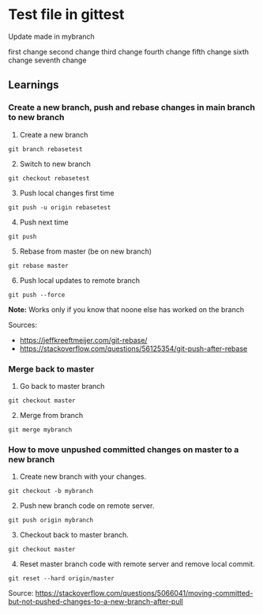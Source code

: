 # Test file in gittest

Update made in mybranch

first change
second change
third change
fourth change
fifth change
sixth change
seventh change

## Learnings

### Create a new branch, push and rebase changes in main branch to new branch

1) Create a new branch

`git branch rebasetest`

2) Switch to new branch

`git checkout rebasetest`

3) Push local changes first time

`git push -u origin rebasetest`

4) Push next time

`git push`

5) Rebase from master (be on new branch)

`git rebase master`

6) Push local updates to remote branch

`git push --force`

**Note:** Works only if you know that noone else has worked on the branch

Sources:

- https://jeffkreeftmeijer.com/git-rebase/ 
- https://stackoverflow.com/questions/56125354/git-push-after-rebase

### Merge back to master

1) Go back to master branch

`git checkout master`

2) Merge from branch

`git merge mybranch`

### How to move unpushed committed changes on master to a new branch

1) Create new branch with your changes.

`git checkout -b mybranch`

2) Push new branch code on remote server.

`git push origin mybranch`

3) Checkout back to master branch.

`git checkout master`

4) Reset master branch code with remote server and remove local commit.

`git reset --hard origin/master`

Source: https://stackoverflow.com/questions/5066041/moving-committed-but-not-pushed-changes-to-a-new-branch-after-pull


